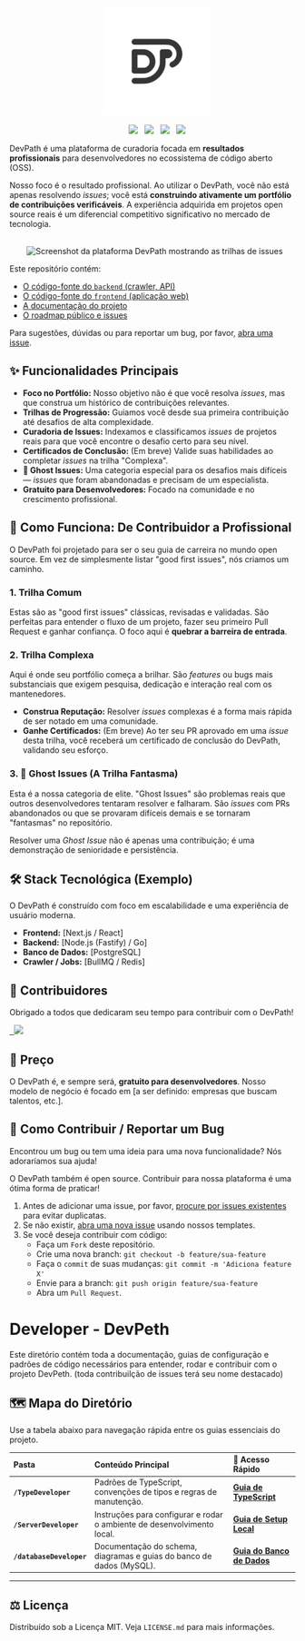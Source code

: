 <p align="center">
    <img src="/archive/photo/gitfile/Logo_DevPeth.png" width="190px" alt="DevPath Logo">
</p>

<p align="center">
    <a href="https://github.com/SEU_USUARIO/DevPath/blob/main/LICENSE"><img src="https://img.shields.io/badge/Licen%C3%A7a-MIT-blue.svg?style=flat-square"></a>
  <a href="https://github.com/SEU_USUARIO/DevPath/graphs/contributors"><img src="https://img.shields.io/badge/contributors-wanted-brightgreen.svg?style=flat-square"></a>
  <a href="https://github.com/SEU_USUARIO/DevPath/issues"><img src="https://img.shields.io/github/issues/SEU_USUARIO/DevPath?style=flat-square"></a>
  <a href="URL_DO_SEU_PIPELINE_DE_BUILD"><img src="https://img.shields.io/badge/build-passing-brightgreen.svg?style=flat-square"></a>
</p>

DevPath é uma plataforma de curadoria focada em **resultados profissionais** para desenvolvedores no ecossistema de código aberto (OSS).

Nosso foco é o resultado profissional. Ao utilizar o DevPath, você não está apenas resolvendo *issues*; você está **construindo ativamente um portfólio de contribuições verificáveis**. A experiência adquirida em projetos open source reais é um diferencial competitivo significativo no mercado de tecnologia.

<p align="center">
  <br />
    <img src="URL_DE_UM_SCREENSHOT_DA_UI.png" width="800px" alt="Screenshot da plataforma DevPath mostrando as trilhas de issues" >
  <br />
</p>

Este repositório contém:

- [O código-fonte do `backend` (crawler, API)](https://github.com/SEU_USUARIO/DevPath/tree/main/backend)
- [O código-fonte do `frontend` (aplicação web)](https://github.com/SEU_USUARIO/DevPath/tree/main/frontend)
- [A documentação do projeto](https://github.com/SEU_USUARIO/DevPath/tree/main/docs)
- [O roadmap público e issues](https://github.com/SEU_USUARIO/DevPath/issues)

Para sugestões, dúvidas ou para reportar um bug, por favor, [abra uma issue](https://github.com/SEU_USUARIO/DevPath/issues/new/choose).

## ✨ Funcionalidades Principais

- **Foco no Portfólio:** Nosso objetivo não é que você resolva *issues*, mas que construa um histórico de contribuições relevantes.
- **Trilhas de Progressão:** Guiamos você desde sua primeira contribuição até desafios de alta complexidade.
- **Curadoria de Issues:** Indexamos e classificamos *issues* de projetos reais para que você encontre o desafio certo para seu nível.
- **Certificados de Conclusão:** (Em breve) Valide suas habilidades ao completar *issues* na trilha "Complexa".
- **👻 Ghost Issues:** Uma categoria especial para os desafios mais difíceis — *issues* que foram abandonadas e precisam de um especialista.
- **Gratuito para Desenvolvedores:** Focado na comunidade e no crescimento profissional.

## 🚀 Como Funciona: De Contribuidor a Profissional

O DevPath foi projetado para ser o seu guia de carreira no mundo open source. Em vez de simplesmente listar "good first issues", nós criamos um caminho.

### 1. Trilha Comum

Estas são as "good first issues" clássicas, revisadas e validadas. São perfeitas para entender o fluxo de um projeto, fazer seu primeiro Pull Request e ganhar confiança. O foco aqui é **quebrar a barreira de entrada**.

### 2. Trilha Complexa

Aqui é onde seu portfólio começa a brilhar. São *features* ou bugs mais substanciais que exigem pesquisa, dedicação e interação real com os mantenedores.
* **Construa Reputação:** Resolver *issues* complexas é a forma mais rápida de ser notado em uma comunidade.
* **Ganhe Certificados:** (Em breve) Ao ter seu PR aprovado em uma *issue* desta trilha, você receberá um certificado de conclusão do DevPath, validando seu esforço.

### 3. 👻 Ghost Issues (A Trilha Fantasma)

Esta é a nossa categoria de elite. "Ghost Issues" são problemas reais que outros desenvolvedores tentaram resolver e falharam. São *issues* com PRs abandonados ou que se provaram difíceis demais e se tornaram "fantasmas" no repositório.

Resolver uma *Ghost Issue* não é apenas uma contribuição; é uma demonstração de senioridade e persistência.

## 🛠️ Stack Tecnológica (Exemplo)

O DevPath é construído com foco em escalabilidade e uma experiência de usuário moderna.

* **Frontend:** [Next.js / React]
* **Backend:** [Node.js (Fastify) / Go]
* **Banco de Dados:** [PostgreSQL]
* **Crawler / Jobs:** [BullMQ / Redis]

## 💖 Contribuidores

Obrigado a todos que dedicaram seu tempo para contribuir com o DevPath!

<a href="https://github.com/SEU_USUARIO/DevPath/graphs/contributors">
  <img src="https://contrib.rocks/image?repo=SEU_USUARIO/DevPath" />
</a>

## 💸 Preço

O DevPath é, e sempre será, **gratuito para desenvolvedores**. Nosso modelo de negócio é focado em [a ser definido: empresas que buscam talentos, etc.].

## 🤝 Como Contribuir / Reportar um Bug

Encontrou um bug ou tem uma ideia para uma nova funcionalidade? Nós adoraríamos sua ajuda!

O DevPath também é open source. Contribuir para nossa plataforma é uma ótima forma de praticar!

1.  Antes de adicionar uma issue, por favor, [procure por issues existentes](https://github.com/emanueca/DevPath/issues) para evitar duplicatas.
2.  Se não existir, [abra uma nova issue](https://github.com/emanueca/DevPath/issues/new/choose) usando nossos templates.
3.  Se você deseja contribuir com código:
    * Faça um `Fork` deste repositório.
    * Crie uma nova branch: `git checkout -b feature/sua-feature`
    * Faça o `commit` de suas mudanças: `git commit -m 'Adiciona feature X'`
    * Envie para a branch: `git push origin feature/sua-feature`
    * Abra um `Pull Request`.

# Developer - DevPeth
Este diretório contém toda a documentação, guias de configuração e padrões de código necessários para entender, rodar e contribuir com o projeto DevPeth.
(toda contribuilção de issues terá seu nome destacado)

## 🗺️ Mapa do Diretório
Use a tabela abaixo para navegação rápida entre os guias essenciais do projeto.

| Pasta | Conteúdo Principal | 🔗 Acesso Rápido |
| :--- | :--- | :--- |
| **`/TypeDeveloper`** | Padrões de TypeScript, convenções de tipos e regras de manutenção. | **[Guia de TypeScript](./developer/TypeDeveloper/REDME.md)** |
| **`/ServerDeveloper`** | Instruções para configurar e rodar o ambiente de desenvolvimento local. | **[Guia de Setup Local](./developer/ServerDeveloper/README.md)** |
| **`/databaseDeveloper`** | Documentação do schema, diagramas e guias do banco de dados (MySQL). | **[Guia do Banco de Dados](./developer/DatabaseDeveloper/README.md)** |

---


## ⚖️ Licença

Distribuído sob a Licença MIT. Veja `LICENSE.md` para mais informações.
